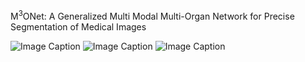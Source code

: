 M<sup>3</sup>ONet: A Generalized Multi Modal Multi-Organ Network for Precise Segmentation of Medical Images



<!--<p align="center">
  <img src="" width="180" height="180"/>&nbsp;&nbsp;&nbsp;<img src="" width="180" height="180"/>&nbsp;&nbsp;&nbsp;<img src="" width="180" height="180"/>
</p>-->


![Image Caption](https://github.com/Snehashis100/M3ONet/blob/main/media/input_imgs.gif)  ![Image Caption](https://github.com/Snehashis100/M3ONet/blob/main/media/gt_imgs.gif)  ![Image Caption](https://github.com/Snehashis100/M3ONet/blob/main/media/output_imgs.gif)
